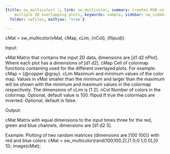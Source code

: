 ```yaml
---
{title: sw_multicolor( ), link: sw_multicolor, summary: creates RGB color data for
    multiple 2D overlapping plots, keywords: sample, sidebar: sw_sidebar, permalink: sw_multicolor.html,
  folder: swfiles, mathjax: 'true'}

---
```

 
cMat = sw_multicolor(vMat, cMap, cLim, {nCol}, {flipud})
 
Input:
 
vMat      Matrix that contains the input 2D data, dimensions are
          [d1 d2 nPlot]. Where each plot has a dimensions of [d1 d2].
cMap      Cell of colormap functions containing used for the different
          overlayed plots. For example:
          cMap = {@copper @gray}.
cLim      Maximum and minimum values of the color map. Values in vMat
          smaller than the minimum and larger than the maximum will be
          shown with the minimum and maximum values in the colormap
          respectively. The dimensions of cLim is [1 2].
nCol      Number of colors in the colormap. Optional, default value is
          100.
flipud    If true the colormaps are inverted. Optional, default is false.
 
Output:
 
cMat      Matrix with equal dimensions to the input times three for the
          red, green and blue channels, dimensions are [d1 d2 3].
 
Example:
          Plotting of two random matrices (dimensions are [100 100]) with
          red and blue colors:
              cMat = sw_multicolor(rand(100,100,2),[1 0;0 1;0 0],[0 1]);
              image(cMat);
 

